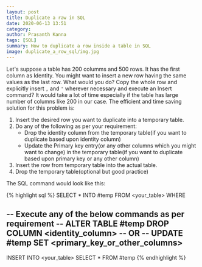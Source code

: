 ```yaml
---
layout: post
title: Duplicate a raw in SQL
date: 2020-06-13 13:51
category:
author: Prasanth Kanna
tags: [SQL]
summary: How to duplicate a row inside a table in SQL
image: duplicate_a_row_sql/img.jpg
---
```


Let's suppose a table has 200 columms and 500 rows. It has the first column as Identity. You might want to insert a new row having the same values as the last row. What would you do? Copy the whole row and explicitly insert `,` and `'` wherever necessary and execute an Insert command? It would take a lot of time especially if the table has large number of columns like 200 in our case. The efficient and time saving solution for this problem is:

1. Insert the desired row you want to duplicate into a temporary table.
2. Do any of the following as per your requirement:
    * Drop the identity column from the temporary table(if you want to duplicate based upon identity column)
    * Update the Primary key entry(or any other columns which you might want to change) in the temporary table(if you want to duplicate based upon primary key or any other column)
3. Insert the row from temporary table into the actual table.
4. Drop the temporary table(optional but good practice)

The SQL command would look like this:

{% highlight sql %}
SELECT * INTO #temp FROM <your_table> WHERE <conditions>

-- Execute any of the below commands as per requirement --
ALTER TABLE #temp DROP COLUMN <identity_column>
                -- OR --
UPDATE #temp SET <primary_key_or_other_columns>
----------------------------------------------------------

INSERT INTO <your_table> SELECT * FROM #temp
{% endhighlight %}
